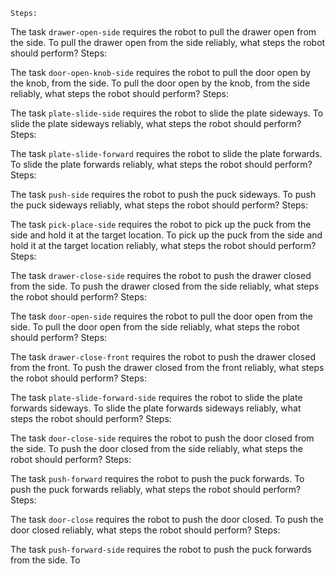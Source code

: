 
    Steps:

The task `drawer-open-side` requires the robot to pull the drawer open from the side.
To pull the drawer open from the side reliably, what steps the robot should perform?
    Steps:

The task `door-open-knob-side` requires the robot to pull the door open by the knob, from the side.
To pull the door open by the knob, from the side reliably, what steps the robot should perform?
    Steps:

The task `plate-slide-side` requires the robot to slide the plate sideways.
To slide the plate sideways reliably, what steps the robot should perform?
    Steps:

The task `plate-slide-forward` requires the robot to slide the plate forwards.
To slide the plate forwards reliably, what steps the robot should perform?
    Steps:

The task `push-side` requires the robot to push the puck sideways.
To push the puck sideways reliably, what steps the robot should perform?
    Steps:

The task `pick-place-side` requires the robot to pick up the puck from the side and hold it at the target location.
To pick up the puck from the side and hold it at the target location reliably, what steps the robot should perform?
    Steps:

The task `drawer-close-side` requires the robot to push the drawer closed from the side.
To push the drawer closed from the side reliably, what steps the robot should perform?
    Steps:

The task `door-open-side` requires the robot to pull the door open from the side.
To pull the door open from the side reliably, what steps the robot should perform?
    Steps:

The task `drawer-close-front` requires the robot to push the drawer closed from the front.
To push the drawer closed from the front reliably, what steps the robot should perform?
    Steps:

The task `plate-slide-forward-side` requires the robot to slide the plate forwards sideways.
To slide the plate forwards sideways reliably, what steps the robot should perform?
    Steps:

The task `door-close-side` requires the robot to push the door closed from the side.
To push the door closed from the side reliably, what steps the robot should perform?
    Steps:

The task `push-forward` requires the robot to push the puck forwards.
To push the puck forwards reliably, what steps the robot should perform?
    Steps:

The task `door-close` requires the robot to push the door closed.
To push the door closed reliably, what steps the robot should perform?
    Steps:

The task `push-forward-side` requires the robot to push the puck forwards from the side.
To